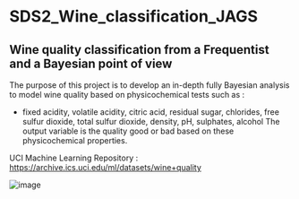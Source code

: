 # SDS2_Wine_classification_JAGS

## Wine quality classification from a Frequentist and a Bayesian point of view

The purpose of this project is to develop an in-depth fully Bayesian analysis to model wine quality based on physicochemical tests such as :
- fixed acidity, volatile acidity, citric acid, residual sugar, chlorides, free sulfur dioxide, total sulfur dioxide, density, pH, sulphates, alcohol
The output variable is the quality good or bad based on these physicochemical properties. 

UCI Machine Learning Repository : https://archive.ics.uci.edu/ml/datasets/wine+quality

![image](https://www.osservatorioveganok.com/wp-content/uploads/2020/08/vino.jpg)
